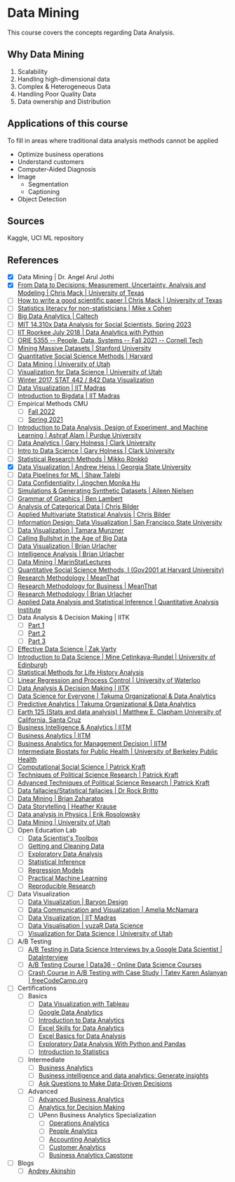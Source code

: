 # Data Mining

This course covers the concepts regarding Data Analysis.

## Why Data Mining

1. Scalability
2. Handling high-dimensional data
3. Complex & Heterogeneous Data
4. Handling Poor Quality Data
5. Data ownership and Distribution

## Applications of this course

To fill in areas where traditional data analysis methods cannot be applied

- Optimize business operations
- Understand customers
- Computer-Aided Diagnosis
- Image
    - Segmentation
    - Captioning
- Object Detection

## Sources

Kaggle, UCI ML repository

## References

- [x] Data Mining | Dr. Angel Arul Jothi
- [x] [From Data to Decisions: Measurement, Uncertainty, Analysis and Modeling | Chris Mack | University of Texas](https://www.youtube.com/playlist?list=PLM2eE_hI4gSDnF-mEa9mrIYx7GCLQVN89)
- [ ] [How to write a good scientific paper | Chris Mack | University of Texas](https://lithoguru.com/scientist/litho_papers/How%20to%20write%20a%20good%20scientific%20paper%20-%20Chris%20Mack.pdf)
- [ ] [Statistics literacy for non-statisticians | Mike x Cohen](https://www.youtube.com/playlist?list=PLn0OLiymPak1NA71bAr1CDN9b-lsofgh-)
- [ ] [Big Data Analytics | Caltech](https://www.youtube.com/playlist?list=PL8_xPU5epJdcBqm0mgFoY52yywOHmOI7y)
- [ ] [MIT 14.310x Data Analysis for Social Scientists, Spring 2023](https://www.youtube.com/playlist?list=PLUl4u3cNGP61ATaGTFcSp7bhogloD2wHP)
- [ ] [IIT Roorkee July 2018 | Data Analytics with Python](https://www.youtube.com/playlist?list=PLLy_2iUCG87CNafffzNZPVa9rW-QmOmEv)
- [ ] [ORIE 5355 -- People, Data, Systems -- Fall 2021 -- Cornell Tech](https://www.youtube.com/playlist?list=PLPjsPBAj-5PWX8dWDcqYfMvEuh7DWuBEJ)
- [ ] [Mining Massive Datasets | Stanford University](https://www.youtube.com/playlist?list=PLLssT5z_DsK9JDLcT8T62VtzwyW9LNepV)
- [ ] [Quantitative Social Science Methods | Harvard](https://www.youtube.com/playlist?list=PL0n492lUg2sgSevEQ3bLilGbFph4l92gH)
- [ ] [Data Mining | University of Utah](https://www.youtube.com/playlist?list=PLbuogVdPnkCrnLNqZPnTuG_s19TNDoad0)
- [ ] [Visualization for Data Science | University of Utah](https://www.youtube.com/playlist?list=PLbuogVdPnkCqxVyErIw9jYeCnznwMEHa3)
- [ ] [Winter 2017, STAT 442 / 842 Data Visualization](https://www.youtube.com/playlist?list=PLehuLRPyt1HzQoXEhtNuYTmd0aNQvtyAK)
- [ ] [Data Visualization | IIT Madras](https://www.youtube.com/playlist?list=PLZ2ps__7DhBZ12NClTmMLsnU0mF9ZUSG_)
- [ ] [Introduction to Bigdata | IIT Madras](https://www.youtube.com/playlist?list=PLZ2ps__7DhBZYtBcr1ERnw7Y1QGs7bI3y)
- [ ] Empirical Methods CMU
  - [ ] [Fall 2022](https://www.youtube.com/playlist?list=PLuPUOEODcOmsS409iKohAewobtQswdI7M)
  - [ ] [Spring 2021](https://www.youtube.com/playlist?list=PLuPUOEODcOmu4-QpZ511uYfmrnnaQ7B4B)
- [ ] [Introduction to Data Analysis, Design of Experiment, and Machine Learning | Ashraf Alam | Purdue University](https://www.youtube.com/playlist?list=PLtkeUZItwHK6Db1S3LyQAfWic_0RgXsRd)
- [ ] [Data Analytics | Gary Holness | Clark University](https://www.youtube.com/playlist?list=PLuflXFChe0K_EF8CRg808pz6oDJD0lAIr)
- [ ] [Intro to Data Science | Gary Holness | Clark University](https://www.youtube.com/playlist?list=PLuflXFChe0K8Z6F7lTOmwoFbny_L0ZZFw)
- [ ] [Statistical Research Methods | Mikko Rönkkö](https://www.youtube.com/@mronkko/playlists)
- [x] [Data Visualization | Andrew Heiss | Georgia State University](https://www.youtube.com/@AndrewHeiss/playlists)
- [ ] [Data Pipelines for ML | Shaw Talebi](https://www.youtube.com/watch?v=OnIQrDiTtRM&list=PLz-ep5RbHosWmAt-AMK0MBgh3GeSvbCmL&index=4)
- [ ] [Data Confidentiality | Jingchen Monika Hu](https://www.youtube.com/playlist?list=PL_lWxa4iVNt0XPY0E0MDuGhKvbq_767mr)
- [ ] [Simulations & Generating Synthetic Datasets | Aileen Nielsen](https://www.youtube.com/watch?v=IWv6EZGa4zo)
- [ ] [Grammar of Graphics | Ben Lambert](https://www.youtube.com/playlist?list=PLwJRxp3blEvaYRYWTqQ5ScIow8ZBm3Q92)
- [ ] [Analysis of Categorical Data | Chris Bilder](https://www.youtube.com/playlist?list=PLugR2r-GFd_Bls6819PTQvnRbwWMSqMwR)
- [ ] [Applied Multivariate Statistical Analysis | Chris Bilder](https://www.youtube.com/playlist?list=PLugR2r-GFd_DxK7anKgX6H7AkKhuG6Pv9)
- [ ] [Information Design: Data Visualization | San Francisco State University](https://www.youtube.com/playlist?list=PLM4DV2Cfgpjv2lw6DOX-efCyG_ZvQgxSL)
- [ ] [Data Visualization | Tamara Munzner](https://www.youtube.com/playlist?list=PLT4XLHmqHJBeB5LwmRmo6ln-m7K3lGvrk)
- [ ] [Calling Bullshxt in the Age of Big Data](https://www.youtube.com/playlist?list=PLPnZfvKID1Sje5jWxt-4CSZD7bUI4gSPS)
- [ ] [Data Visualization | Brian Urlacher](https://www.youtube.com/playlist?list=PLxzz0tls2X9By7wnoJmUTVzS32baH8-CH)
- [ ] [Intelligence Analysis | Brian Urlacher](https://www.youtube.com/playlist?list=PLxzz0tls2X9DEgbqzcerj1kBXbWpDT4w_)
- [ ] [Data Mining | MarinStatLectures](https://www.youtube.com/@marinstatlectures)
- [ ] [Quantitative Social Science Methods, I (Gov2001 at Harvard University)](https://www.youtube.com/playlist?list=PL0n492lUg2sgSevEQ3bLilGbFph4l92gH)
- [ ] [Research Methodology | MeanThat](https://www.youtube.com/playlist?list=PLZDZwPWTxRmEcM_iqfJAMRMG5jvW7Lp8T)
- [ ] [Research Methodology for Business | MeanThat](https://www.youtube.com/playlist?list=PLZDZwPWTxRmFHK1ak8xK1dRowlv1pm3tS)
- [ ] [Research Methodology | Brian Urlacher](https://www.youtube.com/playlist?list=PLxzz0tls2X9Bf_0LQxNbuEx4DxinkDp8-)
- [ ] [Applied Data Analysis and Statistical Inference | Quantitative Analysis Institute](https://www.youtube.com/playlist?list=PL3mgQkf_Z3RnBQPgP074-xkrgRi7k2jm2)
- [ ] Data Analysis & Decision Making | IITK
	- [ ] [Part 1](https://www.youtube.com/playlist?list=PLFW6lRTa1g82o3I_J6ZgwD-1gpanZenQx)
	- [ ] [Part 2](https://www.youtube.com/playlist?list=PLFW6lRTa1g82xbGJIgNS09YLcvWJ-tfnH)
	- [ ] [Part 3](https://www.youtube.com/playlist?list=PLFW6lRTa1g83GzeYp6_wXpXJO5SpDT1kv)
- [ ] [Effective Data Science | Zak Varty](https://www.youtube.com/playlist?list=PLBVD-YN3U17AiyuMwW77yGnVuqbS8tdtq)
- [ ] [Introduction to Data Science | Mine Çetinkaya-Rundel | University of Edinburgh](https://www.youtube.com/playlist?list=PLNUVZZ6hfXX1tyUykCWShOKZdIB0TIhtM)
- [ ] [Statistical Methods for Life History Analysis](https://www.youtube.com/playlist?list=PL0Y1Z_F8RtX7jIbexsd3lizDXMET_WGX0)
- [ ] [Linear Regression and Process Control | University of Waterloo](https://www.youtube.com/playlist?list=PL7KUiGd-mAIK5-e9rWYZhUtsmd4-wz4wm)
- [ ] [Data Analysis & Decision Making | IITK](https://www.youtube.com/playlist?list=PLFW6lRTa1g82o3I_J6ZgwD-1gpanZenQx)
- [ ] [Data Science for Everyone | Takuma Organizational & Data Analytics](https://www.youtube.com/playlist?list=PLnccJ9vccaGn0BqgdEbjrUSbidCIHt8o2)
- [ ] [Predictive Analytics | Takuma Organizational & Data Analytics](https://www.youtube.com/playlist?list=PLnccJ9vccaGlC77PmUoPh2cUziN2k6yrs)
- [ ] [Earth 125 (Stats and data analysis) | Matthew E. Clapham  University of California, Santa Cruz](https://www.youtube.com/playlist?list=PLfhL43gLKJ5lBXJw5THlC2V0BZ1FuItuv)
- [ ] [Business Intelligence & Analytics | IITM](https://www.youtube.com/playlist?list=PLyqSpQzTE6M_68YmFFmjAAvTMne3xq9jf)
- [ ] [Business Analytics | IITM](https://www.youtube.com/playlist?list=PLZ2ps__7DhBaLi6KQP_MHx_oGQHnqlTji)
- [ ] [Business Analytics for Management Decision | IITM](https://www.youtube.com/playlist?list=PLPjSqITyvDeXCMNtsclHYFeQmYoEKmAG-)
- [ ] [Intermediate Biostats for Public Health | University of Berkeley Public Health](https://www.youtube.com/@PHW241/playlists)
- [ ] [Computational Social Science | Patrick Kraft](https://www.youtube.com/playlist?list=PLD7BlzsBs5Z-u9z9pyJ2n3wIfOpXvbXMp)
- [ ] [Techniques of Political Science Research | Patrick Kraft](https://www.youtube.com/playlist?list=PLD7BlzsBs5Z8CGcdZ0ztdOivAbS2C5MO3)
- [ ] [Advanced Techniques of Political Science Research | Patrick Kraft](https://www.youtube.com/playlist?list=PLD7BlzsBs5Z_A9qD_FLjE1UbQawV0dFTT)
- [ ] [Data fallacies/Statistical fallacies | Dr Rock Britto](https://www.youtube.com/watch?v=zzJgn12le4Q)
- [ ] [Data Mining | Brian Zaharatos](https://www.youtube.com/@brianzaha/videos)
- [ ] [Data Storytelling | Heather Krause](https://www.youtube.com/@heatherkrause8645/videos)
- [ ] [Data analysis in Physics | Erik Rosolowsky](https://www.youtube.com/playlist?list=PLv6EAWh5ymY7z2xQtm30XIOwFFYgzhks3)
- [ ] [Data Mining | University of Utah](https://www.youtube.com/playlist?list=PLbuogVdPnkCrgjzGF1HJD_onjmEksnmdr)
- [ ] Open Education Lab
	- [ ] [Data Scientist's Toolbox](https://www.youtube.com/playlist?list=PLyborUeaVDjlsTtmhxSjMQeHK__brxT3t)
	- [ ] [Getting and Cleaning Data](https://www.youtube.com/playlist?list=PLyborUeaVDjlBBJ_2JSMMWTjtEBtCTuUW)
	- [ ] [Exploratory Data Analysis](https://www.youtube.com/playlist?list=PLyborUeaVDjmmzU8CRYn0bmNimmPvfyVk)
	- [ ] [Statistical Inference](https://www.youtube.com/playlist?list=PLyborUeaVDjkaapTCqB235iikDfcfLJhG)
	- [ ] [Regression Models](https://www.youtube.com/playlist?list=PLyborUeaVDjnYEBNBb8Jw75CfQIqD1tDF)
	- [ ] [Practical Machine Learning](https://www.youtube.com/playlist?list=PLyborUeaVDjmxKxHyHyq2swWH0gzDkEJc)
	- [ ] [Reproducible Research](https://www.youtube.com/playlist?list=PLyborUeaVDjnqIlbm05KQMWbuGUgdCILK)
- [ ] Data Visualization
	- [ ] [Data Visualization | Baryon Design](https://youtu.be/tnikYc0O0-o)
	- [ ] [Data Communication and Visualization | Amelia McNamara](https://www.youtube.com/playlist?list=PLik6fAQnSI92b9mVU-8wMQfuzQa8I7PmS)
	- [ ] [Data Visualization | IIT Madras](https://www.youtube.com/playlist?list=PLZ2ps__7DhBZ12NClTmMLsnU0mF9ZUSG_)
	- [ ] [Data Visualisation | yuzaR Data Science](https://www.youtube.com/playlist?list=PLPWcjtBkAf6kBhqAlF-YIifv51hnitPrZ)
	- [ ] [Visualization for Data Science | University of Utah](https://www.youtube.com/playlist?list=PLbuogVdPnkCqxVyErIw9jYeCnznwMEHa3)
- [ ] A/B Testing
	- [ ] [A/B Testing in Data Science Interviews by a Google Data Scientist | DataInterview](https://youtu.be/DUNk4GPZ9bw)
	- [ ] [A/B Testing Course | Data36 - Online Data Science Courses](https://www.youtube.com/playlist?list=PLHS1p0ot3SVjQg0q1eEPrmOmPUY_AT1vB)
	- [ ] [Crash Course in A/B Testing with Case Study | Tatev Karen Aslanyan | freeCodeCamp.org](https://youtu.be/KZe0C0Qq4p0)
- [ ] Certifications
	- [ ] Basics
		- [ ] [Data Visualization with Tableau](https://www.coursera.org/specializations/data-visualization)
		- [ ] [Google Data Analytics](https://www.coursera.org/professional-certificates/google-data-analytics	)
		- [ ] [Introduction to Data Analytics](https://www.coursera.org/learn/introduction-to-data-analytics)
		- [ ] [Excel Skills for Data Analytics](https://www.coursera.org/specializations/excel-data-analytics-visualization#courses)
		- [ ] [Excel Basics for Data Analysis](https://www.coursera.org/learn/excel-basics-data-analysis-ibm)
		- [ ] [Exploratory Data Analysis With Python and Pandas](https://www.coursera.org/projects/exploratory-data-analysis-python-pandas)
		- [ ] [Introduction to Statistics](https://www.coursera.org/learn/stanford-statistics)
	- [ ] Intermediate
		- [ ] [Business Analytics](https://www.coursera.org/specializations/business-analytics)
		- [ ] [Business intelligence and data analytics: Generate insights](https://www.coursera.org/learn/business-intelligence-data-analytics)
		- [ ] [Ask Questions to Make Data-Driven Decisions](https://www.coursera.org/learn/ask-questions-make-decisions)
	- [ ] Advanced
		- [ ] [Advanced Business Analytics](https://www.coursera.org/specializations/data-analytics-business#courses)
		- [ ] [Analytics for Decision Making](https://www.coursera.org/specializations/analytics-for-decision-making#courses)
		- [ ] UPenn Business Analytics Specialization
			- [ ] [Operations Analytics](https://www.youtube.com/playlist?list=PLyTmwLMkPTnK7VGRHecTv4b8Kb9tTpE_f)
			- [ ] [People Analytics](https://www.youtube.com/playlist?list=PLyTmwLMkPTnLgjVAoj26A6FZoejdjnWhJ)
			- [ ] [Accounting Analytics](https://www.youtube.com/playlist?list=PLyTmwLMkPTnL8oti_TijywU63vUzYJXxo)
			- [ ] [Customer Analytics](https://www.youtube.com/playlist?list=PLyTmwLMkPTnJSY6qYuQAWfkc5PXIUeohg)
			- [ ] [Business Analytics Capstone](https://www.youtube.com/playlist?list=PLyTmwLMkPTnKrTAGNj8GeJOYoF40DR6la)
- [ ] Blogs
	- [ ] [Andrey Akinshin](https://aakinshin.net/)